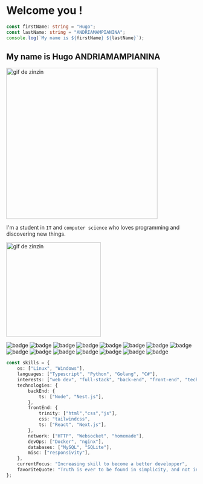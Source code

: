 # Welcome you !

```typescript
const firstName: string = "Hugo";
const lastName: string = "ANDRIAMAMPIANINA";
console.log(`My name is ${firstName} ${lastName}`);
```
## My name is Hugo ANDRIAMAMPIANINA  

<img src='images/gif1.gif' alt='gif de zinzin' width='400'>  

I'm a student in `IT` and `computer science` who loves programming and discovering new things.  

<img src='images/gif2.gif' alt='gif de zinzin' width='250'>  

![badge](https://img.shields.io/badge/TypeScript-007ACC?style=flat-square&logo=typescript&logoColor=white)
![badge](https://img.shields.io/badge/Python-3776AB?style=flat-square&logo=python&logoColor=white)
![badge](https://img.shields.io/badge/Go-00ADD8?style=flat-square&logo=go&logoColor=white)
![badge](https://img.shields.io/badge/C%23-239120?style=flat-square&logo=csharp&logoColor=white)
![badge](https://img.shields.io/badge/HTML5-E34F26?style=flat-square&logo=html5&logoColor=white)
![badge](https://img.shields.io/badge/CSS3-1572B6?style=flat-square&logo=css3&logoColor=white)
![badge](https://img.shields.io/badge/JavaScript-F7DF1E?style=flat-square&logo=javascript&logoColor=black)
![badge](https://img.shields.io/badge/React-20232A?style=flat-square&logo=react&logoColor=61DAFB)
![badge](https://img.shields.io/badge/TailwindCSS-38B2AC?style=flat-square&logo=tailwind-css&logoColor=white)
![badge](https://img.shields.io/badge/Next.js-100000?style=flat-square&logo=next.js&logoColor=white)
![badge](https://img.shields.io/badge/Nest.js-CC0000?style=flat-square&logo=nestjs&logoColor=white)
![badge](https://img.shields.io/badge/Unity-100000?style=flat-square&logo=unity&logoColor=white)
![badge](https://img.shields.io/badge/MySQL-00000F?style=flat-square&logo=mysql&logoColor=white)
![badge](https://img.shields.io/badge/SQLite-07405E?style=flat-square&logo=sqlite&logoColor=white)
![badge](https://img.shields.io/badge/Linux-FCC624?style=flat-square&logo=linux&logoColor=black)

```typescript
const skills = {
    os: ["Linux", "Windows"],
    languages: ["Typescript", "Python", "Golang", "C#"],
    interests: ["web dev", "full-stack", "back-end", "front-end", "tech", "security", "game dev"],
    technologies: {
        backEnd: {
            ts: ["Node", "Nest.js"],
        },
        frontEnd: {
            trinity: ["html","css","js"],
            css: "tailwindcss",
            ts: ["React", "Next.js"],
        },
        network: ["HTTP", "Websocket", "homemade"],
        devOps: ["Docker", "nginx"],
        databases: ["MySQL", "SQLite"],
        misc: ["responsivity"],
    },
    currentFocus: "Increasing skill to become a better developper",
    favoriteQuote: "Truth is ever to be found in simplicity, and not in the multiplicity and confusion of things - Isaac Newton",
};
```
